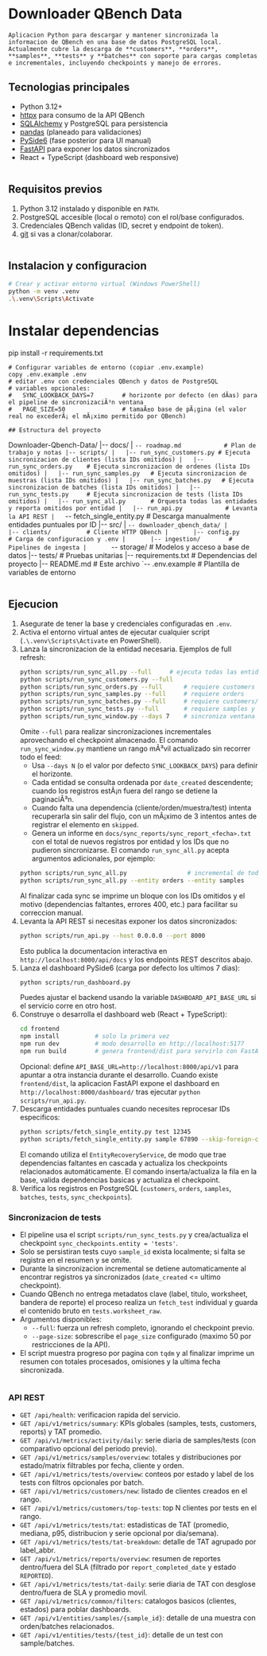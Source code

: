# Downloader QBench Data
   ```
Aplicacion Python para descargar y mantener sincronizada la informacion de QBench en una base de datos PostgreSQL local. Actualmente cubre la descarga de **customers**, **orders**, **samples**, **tests** y **batches** con soporte para cargas completas e incrementales, incluyendo checkpoints y manejo de errores.
   ```
## Tecnologias principales
- Python 3.12+
- [httpx](https://www.python-httpx.org/) para consumo de la API QBench
- [SQLAlchemy](https://www.sqlalchemy.org/) y PostgreSQL para persistencia
- [pandas](https://pandas.pydata.org/) (planeado para validaciones)
- [PySide6](https://doc.qt.io/qtforpython/) (fase posterior para UI manual)
- [FastAPI](https://fastapi.tiangolo.com/) para exponer los datos sincronizados
- React + TypeScript (dashboard web responsive)
   ```
## Requisitos previos
1. Python 3.12 instalado y disponible en `PATH`.
2. PostgreSQL accesible (local o remoto) con el rol/base configurados.
3. Credenciales QBench validas (ID, secret y endpoint de token).
4. [git](https://git-scm.com/) si vas a clonar/colaborar.
   ```
## Instalacion y configuracion
```bash
# Crear y activar entorno virtual (Windows PowerShell)
python -m venv .venv
.\.venv\Scripts\Activate
   ```
# Instalar dependencias
pip install -r requirements.txt
   ```
# Configurar variables de entorno (copiar .env.example)
copy .env.example .env
# editar .env con credenciales QBench y datos de PostgreSQL
# variables opcionales:
#   SYNC_LOOKBACK_DAYS=7        # horizonte por defecto (en dÃ­as) para el pipeline de sincronizaciÃ³n ventana
#   PAGE_SIZE=50                # tamaÃ±o base de pÃ¡gina (el valor real no excederÃ¡ el mÃ¡ximo permitido por QBench)
```
   ```
## Estructura del proyecto
```
Downloader-Qbench-Data/
|-- docs/
|   `-- roadmap.md            # Plan de trabajo y notas
|-- scripts/
|   |-- run_sync_customers.py # Ejecuta sincronizacion de clientes (lista IDs omitidos)
|   |-- run_sync_orders.py    # Ejecuta sincronizacion de ordenes (lista IDs omitidos)
|   |-- run_sync_samples.py   # Ejecuta sincronizacion de muestras (lista IDs omitidos)
|   |-- run_sync_batches.py   # Ejecuta sincronizacion de batches (lista IDs omitidos)
|   |-- run_sync_tests.py     # Ejecuta sincronizacion de tests (lista IDs omitidos)
|   |-- run_sync_all.py       # Orquesta todas las entidades y reporta omitidos por entidad
|   |-- run_api.py            # Levanta la API REST
|   `-- fetch_single_entity.py # Descarga manualmente entidades puntuales por ID
|-- src/
|   `-- downloader_qbench_data/
|       |-- clients/          # Cliente HTTP QBench
|       |-- config.py         # Carga de configuracion y .env
|       |-- ingestion/        # Pipelines de ingesta
|       `-- storage/          # Modelos y acceso a base de datos
|-- tests/                    # Pruebas unitarias
|-- requirements.txt          # Dependencias del proyecto
|-- README.md                 # Este archivo
`-- .env.example              # Plantilla de variables de entorno
```
   ```
## Ejecucion
1. Asegurate de tener la base y credenciales configuradas en `.env`.
2. Activa el entorno virtual antes de ejecutar cualquier script (`.\.venv\Scripts\Activate` en PowerShell).
3. Lanza la sincronizacion de la entidad necesaria. Ejemplos de full refresh:
   ```bash
   python scripts/run_sync_all.py --full     # ejecuta todas las entidades en secuencia
   python scripts/run_sync_customers.py --full
   python scripts/run_sync_orders.py --full      # requiere customers
   python scripts/run_sync_samples.py --full     # requiere orders
   python scripts/run_sync_batches.py --full     # requiere customers/orders/samples
   python scripts/run_sync_tests.py --full       # requiere samples y batches
   python scripts/run_sync_window.py --days 7    # sincroniza ventana reciente (orden descendente) y genera reporte
   ```
   Omite `--full` para realizar sincronizaciones incrementales aprovechando el checkpoint almacenado.
   El comando `run_sync_window.py` mantiene un rango mÃ³vil actualizado sin recorrer todo el feed:
   - Usa `--days N` (o el valor por defecto `SYNC_LOOKBACK_DAYS`) para definir el horizonte.
   - Cada entidad se consulta ordenada por `date_created` descendente; cuando los registros estÃ¡n fuera del rango se detiene la paginaciÃ³n.
   - Cuando falta una dependencia (cliente/orden/muestra/test) intenta recuperarla sin salir del flujo, con un mÃ¡ximo de 3 intentos antes de registrar el elemento en `skipped`.
   - Genera un informe en `docs/sync_reports/sync_report_<fecha>.txt` con el total de nuevos registros por entidad y los IDs que no pudieron sincronizarse.
   El comando `run_sync_all.py` acepta argumentos adicionales, por ejemplo:
   ```bash
   python scripts/run_sync_all.py                 # incremental de todas las entidades
   python scripts/run_sync_all.py --entity orders --entity samples
   ```
   Al finalizar cada sync se imprime un bloque con los IDs omitidos y el motivo (dependencias faltantes, errores 400, etc.) para facilitar su correccion manual.
4. Levanta la API REST si necesitas exponer los datos sincronizados:
   ```bash
   python scripts/run_api.py --host 0.0.0.0 --port 8000
   ```
   Esto publica la documentacion interactiva en `http://localhost:8000/api/docs` y los endpoints REST descritos abajo.
5. Lanza el dashboard PySide6 (carga por defecto los ultimos 7 dias):
   ```bash
   python scripts/run_dashboard.py
   ```
   Puedes ajustar el backend usando la variable `DASHBOARD_API_BASE_URL` si el servicio corre en otro host.
6. Construye o desarrolla el dashboard web (React + TypeScript):
   ```bash
   cd frontend
   npm install          # solo la primera vez
   npm run dev          # modo desarrollo en http://localhost:5177
   npm run build        # genera frontend/dist para servirlo con FastAPI
   ```
   Opcional: define `API_BASE_URL=http://localhost:8000/api/v1` para apuntar a otra instancia durante el desarrollo.
   Cuando existe `frontend/dist`, la aplicacion FastAPI expone el dashboard en `http://localhost:8000/dashboard/` tras ejecutar `python scripts/run_api.py`.
7. Descarga entidades puntuales cuando necesites reprocesar IDs especificos:
   ```bash
   python scripts/fetch_single_entity.py test 12345
   python scripts/fetch_single_entity.py sample 67890 --skip-foreign-check
   ```
   El comando utiliza el `EntityRecoveryService`, de modo que trae dependencias faltantes en cascada y actualiza los checkpoints relacionados automáticamente.
   El comando inserta/actualiza la fila en la base, valida dependencias basicas y actualiza el checkpoint.
8. Verifica los registros en PostgreSQL (`customers`, `orders`, `samples`, `batches`, `tests`, `sync_checkpoints`).
### Sincronizacion de tests
- El pipeline usa el script `scripts/run_sync_tests.py` y crea/actualiza el checkpoint `sync_checkpoints.entity = 'tests'`.
- Solo se persistiran tests cuyo `sample_id` exista localmente; si falta se registra en el resumen y se omite.
- Durante la sincronizacion incremental se detiene automaticamente al encontrar registros ya sincronizados (`date_created` <= ultimo checkpoint).
- Cuando QBench no entrega metadatos clave (label, titulo, worksheet, bandera de reporte) el proceso realiza un `fetch_test` individual y guarda el contenido bruto en `tests.worksheet_raw`.
- Argumentos disponibles:
  - `--full`: fuerza un refresh completo, ignorando el checkpoint previo.
  - `--page-size`: sobrescribe el `page_size` configurado (maximo 50 por restricciones de la API).
- El script muestra progreso por pagina con `tqdm` y al finalizar imprime un resumen con totales procesados, omisiones y la ultima fecha sincronizada.
   ```
### API REST
- `GET /api/health`: verificacion rapida del servicio.
- `GET /api/v1/metrics/summary`: KPIs globales (samples, tests, customers, reports) y TAT promedio.
- `GET /api/v1/metrics/activity/daily`: serie diaria de samples/tests (con comparativo opcional del periodo previo).
- `GET /api/v1/metrics/samples/overview`: totales y distribuciones por estado/matrix filtrables por fecha, cliente y orden.
- `GET /api/v1/metrics/tests/overview`: conteos por estado y label de los tests con filtros opcionales por batch.
- `GET /api/v1/metrics/customers/new`: listado de clientes creados en el rango.
- `GET /api/v1/metrics/customers/top-tests`: top N clientes por tests en el rango.
- `GET /api/v1/metrics/tests/tat`: estadisticas de TAT (promedio, mediana, p95, distribucion y serie opcional por dia/semana).
- `GET /api/v1/metrics/tests/tat-breakdown`: detalle de TAT agrupado por label_abbr.
- `GET /api/v1/metrics/reports/overview`: resumen de reportes dentro/fuera del SLA (filtrado por `report_completed_date` y estado `REPORTED`).
- `GET /api/v1/metrics/tests/tat-daily`: serie diaria de TAT con desglose dentro/fuera de SLA y promedio movil.
- `GET /api/v1/metrics/common/filters`: catalogos basicos (clientes, estados) para poblar dashboards.
- `GET /api/v1/entities/samples/{sample_id}`: detalle de una muestra con orden/batches relacionados.
- `GET /api/v1/entities/tests/{test_id}`: detalle de un test con sample/batches.
